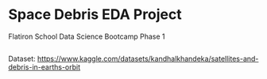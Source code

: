 # Space Debris EDA Project
Flatiron School Data Science Bootcamp Phase 1

<a href="https://colab.research.google.com/github/brayvid/space-debris-eda/blob/main/space_debris_eda.ipynb" rel="Open in Colab"><img src="https://colab.research.google.com/assets/colab-badge.svg" alt="" /></a>

Dataset: https://www.kaggle.com/datasets/kandhalkhandeka/satellites-and-debris-in-earths-orbit

